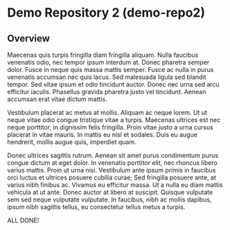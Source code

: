 # Demo Repository 2 (demo-repo2)

## Overview 

Maecenas quis turpis fringilla diam fringilla aliquam. Nulla faucibus venenatis odio, nec tempor ipsum interdum at. Donec pharetra semper dolor. Fusce in neque quis massa mattis semper. Fusce ac nulla in purus venenatis accumsan nec quis lacus. Sed malesuada ligula sed blandit tempor. Sed vitae ipsum et odio tincidunt auctor. Donec nec urna sed arcu efficitur iaculis. Phasellus gravida pharetra justo vel tincidunt. Aenean accumsan erat vitae dictum mattis.

Vestibulum placerat ac metus at mollis. Aliquam ac neque lorem. Ut ut neque vitae odio congue tristique vitae a turpis. Maecenas ultrices est nec neque porttitor, in dignissim felis fringilla. Proin vitae justo a urna cursus placerat in vitae mauris. In mattis eu nisl et sodales. Duis eu augue hendrerit, mollis augue quis, imperdiet quam.

Donec ultrices sagittis rutrum. Aenean sit amet purus condimentum purus congue dictum at eget dolor. In venenatis porttitor elit, nec rhoncus libero varius mattis. Proin ut urna nisi. Vestibulum ante ipsum primis in faucibus orci luctus et ultrices posuere cubilia curae; Sed fringilla posuere ante, at varius nibh finibus ac. Vivamus eu efficitur massa. Ut a nulla eu diam mattis vehicula at ut ante. Donec auctor at libero at suscipit. Quisque vulputate sem sed neque vulputate vulputate. In faucibus, nibh ac mollis dapibus, ipsum nibh sagittis tellus, eu consectetur tellus metus a turpis.

ALL DONE!
